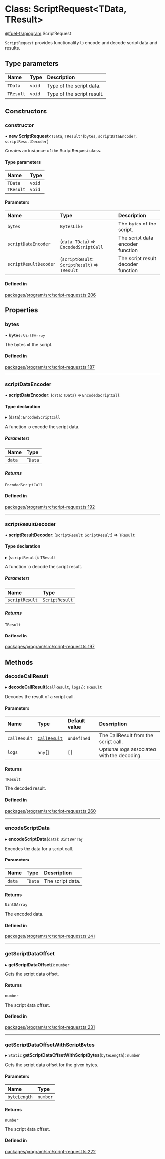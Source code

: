 # Class: ScriptRequest&lt;TData, TResult\>

[@fuel-ts/program](/api/Program/index.md).ScriptRequest

`ScriptRequest` provides functionality to encode and decode script data and results.

## Type parameters

| Name | Type | Description |
| :------ | :------ | :------ |
| `TData` | `void` | Type of the script data. |
| `TResult` | `void` | Type of the script result. |

## Constructors

### constructor

• **new ScriptRequest**&lt;`TData`, `TResult`\>(`bytes`, `scriptDataEncoder`, `scriptResultDecoder`)

Creates an instance of the ScriptRequest class.

#### Type parameters

| Name | Type |
| :------ | :------ |
| `TData` | `void` |
| `TResult` | `void` |

#### Parameters

| Name | Type | Description |
| :------ | :------ | :------ |
| `bytes` | `BytesLike` | The bytes of the script. |
| `scriptDataEncoder` | (`data`: `TData`) => `EncodedScriptCall` | The script data encoder function. |
| `scriptResultDecoder` | (`scriptResult`: `ScriptResult`) => `TResult` | The script result decoder function. |

#### Defined in

[packages/program/src/script-request.ts:206](https://github.com/FuelLabs/fuels-ts/blob/431c3088/packages/program/src/script-request.ts#L206)

## Properties

### bytes

• **bytes**: `Uint8Array`

The bytes of the script.

#### Defined in

[packages/program/src/script-request.ts:187](https://github.com/FuelLabs/fuels-ts/blob/431c3088/packages/program/src/script-request.ts#L187)

___

### scriptDataEncoder

• **scriptDataEncoder**: (`data`: `TData`) => `EncodedScriptCall`

#### Type declaration

▸ (`data`): `EncodedScriptCall`

A function to encode the script data.

##### Parameters

| Name | Type |
| :------ | :------ |
| `data` | `TData` |

##### Returns

`EncodedScriptCall`

#### Defined in

[packages/program/src/script-request.ts:192](https://github.com/FuelLabs/fuels-ts/blob/431c3088/packages/program/src/script-request.ts#L192)

___

### scriptResultDecoder

• **scriptResultDecoder**: (`scriptResult`: `ScriptResult`) => `TResult`

#### Type declaration

▸ (`scriptResult`): `TResult`

A function to decode the script result.

##### Parameters

| Name | Type |
| :------ | :------ |
| `scriptResult` | `ScriptResult` |

##### Returns

`TResult`

#### Defined in

[packages/program/src/script-request.ts:197](https://github.com/FuelLabs/fuels-ts/blob/431c3088/packages/program/src/script-request.ts#L197)

## Methods

### decodeCallResult

▸ **decodeCallResult**(`callResult`, `logs?`): `TResult`

Decodes the result of a script call.

#### Parameters

| Name | Type | Default value | Description |
| :------ | :------ | :------ | :------ |
| `callResult` | [`CallResult`](/api/Providers/index.md#callresult) | `undefined` | The CallResult from the script call. |
| `logs` | `any`[] | `[]` | Optional logs associated with the decoding. |

#### Returns

`TResult`

The decoded result.

#### Defined in

[packages/program/src/script-request.ts:260](https://github.com/FuelLabs/fuels-ts/blob/431c3088/packages/program/src/script-request.ts#L260)

___

### encodeScriptData

▸ **encodeScriptData**(`data`): `Uint8Array`

Encodes the data for a script call.

#### Parameters

| Name | Type | Description |
| :------ | :------ | :------ |
| `data` | `TData` | The script data. |

#### Returns

`Uint8Array`

The encoded data.

#### Defined in

[packages/program/src/script-request.ts:241](https://github.com/FuelLabs/fuels-ts/blob/431c3088/packages/program/src/script-request.ts#L241)

___

### getScriptDataOffset

▸ **getScriptDataOffset**(): `number`

Gets the script data offset.

#### Returns

`number`

The script data offset.

#### Defined in

[packages/program/src/script-request.ts:231](https://github.com/FuelLabs/fuels-ts/blob/431c3088/packages/program/src/script-request.ts#L231)

___

### getScriptDataOffsetWithScriptBytes

▸ `Static` **getScriptDataOffsetWithScriptBytes**(`byteLength`): `number`

Gets the script data offset for the given bytes.

#### Parameters

| Name | Type |
| :------ | :------ |
| `byteLength` | `number` |

#### Returns

`number`

The script data offset.

#### Defined in

[packages/program/src/script-request.ts:222](https://github.com/FuelLabs/fuels-ts/blob/431c3088/packages/program/src/script-request.ts#L222)
